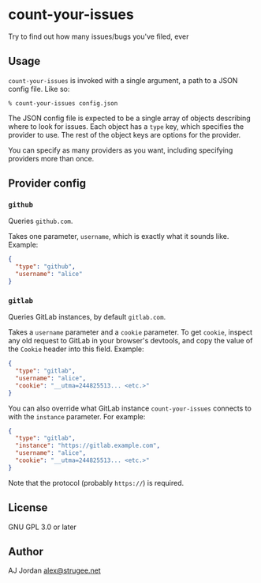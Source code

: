 # count-your-issues

Try to find out how many issues/bugs you've filed, ever

## Usage

`count-your-issues` is invoked with a single argument, a path to a JSON config file. Like so:

    % count-your-issues config.json

The JSON config file is expected to be a single array of objects describing where to look for issues. Each object has a `type` key, which specifies the provider to use. The rest of the object keys are options for the provider.

You can specify as many providers as you want, including specifying providers more than once.

## Provider config

### `github`

Queries `github.com`.

Takes one parameter, `username`, which is exactly what it sounds like. Example:

```json
{
  "type": "github",
  "username": "alice"
}
```

### `gitlab`

Queries GitLab instances, by default `gitlab.com`.

Takes a `username` parameter and a `cookie` parameter. To get `cookie`, inspect any old request to GitLab in your browser's devtools, and copy the value of the `Cookie` header into this field. Example:

```json
{
  "type": "gitlab",
  "username": "alice",
  "cookie": "__utma=244825513... <etc.>"
}
```

You can also override what GitLab instance `count-your-issues` connects to with the `instance` parameter. For example:

```json
{
  "type": "gitlab",
  "instance": "https://gitlab.example.com",
  "username": "alice",
  "cookie": "__utma=244825513... <etc.>"
}
```

Note that the protocol (probably `https://`) is required.

## License

GNU GPL 3.0 or later

## Author

AJ Jordan <alex@strugee.net>
